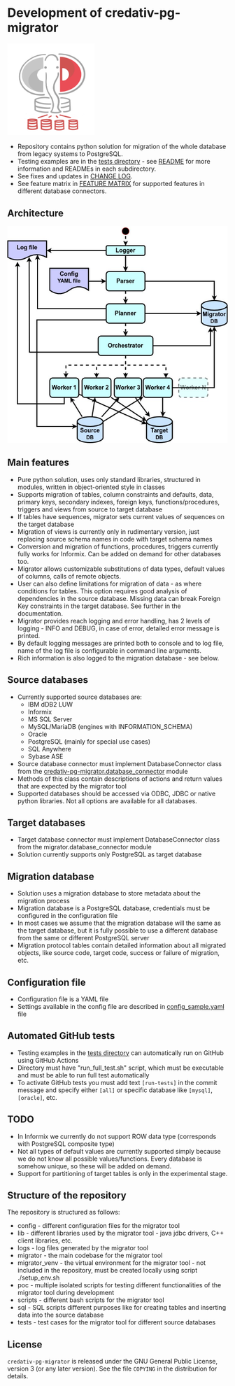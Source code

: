 # Development of credativ-pg-migrator

<img src="docs/images/credativ-pg-migrator.png" alt="Logo" width="200"/>

- Repository contains python solution for migration of the whole database from legacy systems to PostgreSQL.
- Testing examples are in the [tests directory](./tests/) - see [README](./tests/README.md) for more information and READMEs in each subdirectory.
- See fixes and updates in [CHANGE LOG](./CHANGELOG.md).
- See feature matrix in [FEATURE MATRIX](./FEATURE_MATRIX.md) for supported features in different database connectors.

## Architecture

![Architecture](./docs/images/architecture.jpg)

## Main features

- Pure python solution, uses only standard libraries, structured in modules, written in object-oriented style in classes
- Supports migration of tables, column constraints and defaults, data, primary keys, secondary indexes, foreign keys, functions/procedures, triggers and views from source to target database
- If tables have sequences, migrator sets current values of sequences on the target database
- Migration of views is currently only in rudimentary version, just replacing source schema names in code with target schema names
- Conversion and migration of functions, procedures, triggers currently fully works for Informix. Can be added on demand for other databases too.
- Migrator allows customizable substitutions of data types, default values of columns, calls of remote objects.
- User can also define limitations for migration of data - as where conditions for tables. This option requires good analysis of dependencies in the source database. Missing data can break Foreign Key constraints in the target database. See further in the documentation.
- Migrator provides reach logging and error handling, has 2 levels of logging - INFO and DEBUG, in case of error, detailed error message is printed.
- By default logging messages are printed both to console and to log file, name of the log file is configurable in command line arguments.
- Rich information is also logged to the migration database - see below.

## Source databases

- Currently supported source databases are:
  - IBM dDB2 LUW
  - Informix
  - MS SQL Server
  - MySQL/MariaDB (engines with INFORMATION_SCHEMA)
  - Oracle
  - PostgreSQL (mainly for special use cases)
  - SQL Anywhere
  - Sybase ASE
- Source database connector must implement DatabaseConnector class from the [credativ-pg-migrator.database_connector](./credativ-pg-migrator/database_connector.py) module
- Methods of this class contain descriptions of actions and return values that are expected by the migrator tool
- Supported databases should be accessed via ODBC, JDBC or native python libraries. Not all options are available for all databases.

## Target databases

- Target database connector must implement DatabaseConnector class from the migrator.database_connector module
- Solution currently supports only PostgreSQL as target database

## Migration database

- Solution uses a migration database to store metadata about the migration process
- Migration database is a PostgreSQL database, credentials must be configured in the configuration file
- In most cases we assume that the migration database will the same as the target database, but it is fully possible to use a different database from the same or different PostgreSQL server
- Migration protocol tables contain detailed information about all migrated objects, like source code, target code, success or failure of migration, etc.

## Configuration file

- Configuration file is a YAML file
- Settings available in the config file are described in [config_sample.yaml](./config_sample.yaml) file

## Automated GitHub tests

- Testing examples in the [tests directory](./tests/) can automatically run on GitHub using GitHub Actions
- Directory must have "run_full_test.sh" script, which must be executable and must be able to run full test automatically
- To activate GitHub tests you must add text `[run-tests]` in the commit message and specify either `[all]` or specific database like `[mysql]`, `[oracle]`, etc.

## TODO

- In Informix we currently do not support ROW data type (corresponds with PostgreSQL composite type)
- Not all types of default values are currently supported simply because we do not know all possible values/functions. Every database is somehow unique, so these will be added on demand.
- Support for partitioning of target tables is only in the experimental stage.

## Structure of the repository

The repository is structured as follows:

- config - different configuration files for the migrator tool
- lib - different libraries used by the migrator tool - java jdbc drivers, C++ client libraries, etc.
- logs - log files generated by the migrator tool
- migrator - the main codebase for the migrator tool
- migrator_venv - the virtual environment for the migrator tool - not included in the repository, must be created locally using script ./setup_env.sh
- poc - multiple isolated scripts for testing different functionalities of the migrator tool during development
- scripts - different bash scripts for the migrator tool
- sql - SQL scripts different purposes like for creating tables and inserting data into the source database
- tests - test cases for the migrator tool for different source databases

## License

`credativ-pg-migrator` is released under the GNU General Public License, version 3 (or any later version).
See the file `COPYING` in the distribution for details.
